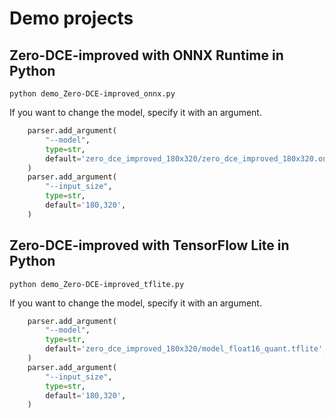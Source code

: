 # Demo projects

## Zero-DCE-improved with ONNX Runtime in Python
```
python demo_Zero-DCE-improved_onnx.py
```

If you want to change the model, specify it with an argument.
```python
    parser.add_argument(
        "--model",
        type=str,
        default='zero_dce_improved_180x320/zero_dce_improved_180x320.onnx',
    )
    parser.add_argument(
        "--input_size",
        type=str,
        default='180,320',
    )
```

## Zero-DCE-improved with TensorFlow Lite in Python
```
python demo_Zero-DCE-improved_tflite.py
```

If you want to change the model, specify it with an argument.
```python
    parser.add_argument(
        "--model",
        type=str,
        default='zero_dce_improved_180x320/model_float16_quant.tflite',
    )
    parser.add_argument(
        "--input_size",
        type=str,
        default='180,320',
    )
```


